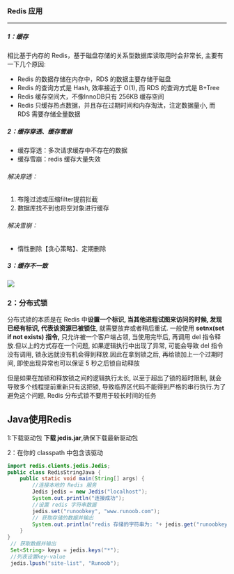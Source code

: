 ### Redis 应用

------

##### 1：缓存

相比基于内存的 Redis，基于磁盘存储的关系型数据库读取⽤时会⾮常⻓, 主要有⼀下⼏个原因:

- Redis 的数据存储在内存中，RDS 的数据主要存储于磁盘
- Redis 的查询⽅式是 Hash, 效率接近于 O(1), ⽽ RDS 的查询⽅式是 B+Tree
- Redis 缓存空间大，不像InnoDB只有 256KB 缓存空间
- Redis 只缓存热点数据，并且存在过期时间和内存淘汰，注定数据量⼩, ⽽ RDS 需要存储全量数据

##### 2：缓存穿透、缓存雪崩

- 缓存穿透：多次请求缓存中不存在的数据
- 缓存雪崩：redis 缓存大量失效

###### 解决穿透：

1. 布隆过滤或压缩filter提前拦截
2. 数据库找不到也将空对象进行缓存

###### 解决雪崩：

- 惰性删除【贪心策略】、定期删除

##### 3：缓存不一致

![](https://github.com/likang315/Java-and-Middleware/blob/master/Redis/Redis/%E7%BC%93%E5%AD%98%E4%B8%8D%E4%B8%80%E8%87%B4.png?raw=true)

### 2：分布式锁

分布式锁的本质是在 Redis 中**设置⼀个标识, 当其他进程试图来访问的时候, 发现已经有标识, 代表该资源已被锁住**, 就需要放弃或者稍后重试.
⼀般使⽤ **setnx(set if not exists) 指令,** 只允许被⼀个客户端占领, 当使⽤完毕后, 再调⽤ del 指令释放.但以上的⽅式存在⼀个问题, 如果逻辑执⾏中出现了异常, 可能会导致 del 指令没有调⽤, 锁永远就没有机会得到释放.因此在拿到锁之后, 再给锁加上⼀个过期时间, 即使出现异常也可以保证 5 秒之后锁⾃动释放

但是如果在加锁和释放锁之间的逻辑执⾏太⻓, 以⾄于超出了锁的超时限制, 就会导致多个线程提前重新只有这把锁, 导致临界区代码不能得到严格的串⾏执⾏.为了避免这个问题, Redis 分布式锁不要⽤于较⻓时间的任务



## Java使用Redis

1:下载驱动包 **下载 jedis.jar**,确保下载最新驱动包

2：在你的 classpath 中包含该驱动

```java
import redis.clients.jedis.Jedis;
public class RedisStringJava {
    public static void main(String[] args) {
        //连接本地的 Redis 服务
        Jedis jedis = new Jedis("localhost");
        System.out.println("连接成功");
        //设置 redis 字符串数据
        jedis.set("runoobkey", "www.runoob.com");
        // 获取存储的数据并输出
        System.out.println("redis 存储的字符串为: "+ jedis.get("runoobkey"));
    }
}
 // 获取数据并输出
 Set<String> keys = jedis.keys("*"); 
 //列表设置key-value 
 jedis.lpush("site-list", "Runoob");
```









